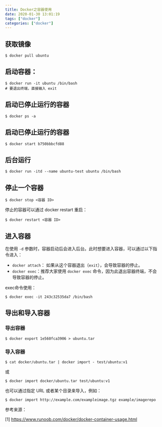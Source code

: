 ```yaml
---
title: Docker之容器使用
date: 2020-01-30 13:01:19
tags: ["docker"]
categories: ["docker"]
---
```


## 获取镜像
```
$ docker pull ubuntu
```

## 启动容器：
```
$ docker run -it ubuntu /bin/bash
# 要退出终端，直接输入 exit
```


## 启动已停止运行的容器
```
$ docker ps -a
```

## 启动已停止运行的容器
```
$ docker start b750bbbcfd88 
```

## 后台运行
```
$ docker run -itd --name ubuntu-test ubuntu /bin/bash
```

## 停止一个容器
```
$ docker stop <容器 ID>
```

停止的容器可以通过 docker restart 重启：
```
$ docker restart <容器 ID>
```

## 进入容器
在使用 `-d` 参数时，容器启动后会进入后台。此时想要进入容器，可以通过以下指令进入：

- `docker attach`： 如果从这个容器退出（`exit`），会导致容器的停止。
- `docker exec`：推荐大家使用 `docker exec` 命令，因为此退出容器终端，不会导致容器的停止。

exec命令使用：
```
$ docker exec -it 243c32535da7 /bin/bash
```

## 导出和导入容器

### 导出容器
```
$ docker export 1e560fca3906 > ubuntu.tar
```


### 导入容器
```
$ cat docker/ubuntu.tar | docker import - test/ubuntu:v1
```
或
```
$ docker import docker/ubuntu.tar test/ubuntu:v1 
```

也可以通过指定 URL 或者某个目录来导入，例如：
```
$ docker import http://example.com/exampleimage.tgz example/imagerepo
```

参考来源：

[1] https://www.runoob.com/docker/docker-container-usage.html
